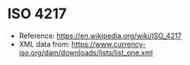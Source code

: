 # ISO 4217

* Reference: https://en.wikipedia.org/wiki/ISO_4217
* XML data from: https://www.currency-iso.org/dam/downloads/lists/list_one.xml

